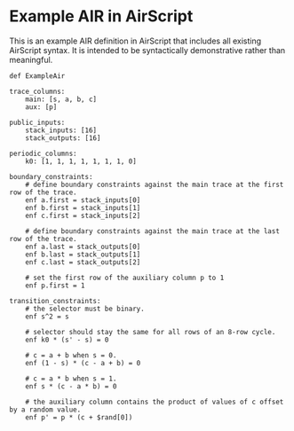 # Example AIR in AirScript

This is an example AIR definition in AirScript that includes all existing AirScript syntax. It is intended to be syntactically demonstrative rather than meaningful.

```
def ExampleAir

trace_columns:
    main: [s, a, b, c]
    aux: [p]

public_inputs:
    stack_inputs: [16]
    stack_outputs: [16]

periodic_columns:
    k0: [1, 1, 1, 1, 1, 1, 1, 0]

boundary_constraints:
    # define boundary constraints against the main trace at the first row of the trace.
    enf a.first = stack_inputs[0]
    enf b.first = stack_inputs[1]
    enf c.first = stack_inputs[2]

    # define boundary constraints against the main trace at the last row of the trace.
    enf a.last = stack_outputs[0]
    enf b.last = stack_outputs[1]
    enf c.last = stack_outputs[2]

    # set the first row of the auxiliary column p to 1
    enf p.first = 1

transition_constraints:
    # the selector must be binary.
    enf s^2 = s

    # selector should stay the same for all rows of an 8-row cycle.
    enf k0 * (s' - s) = 0

    # c = a + b when s = 0.
    enf (1 - s) * (c - a + b) = 0

    # c = a * b when s = 1.
    enf s * (c - a * b) = 0

    # the auxiliary column contains the product of values of c offset by a random value.
    enf p' = p * (c + $rand[0])
```
